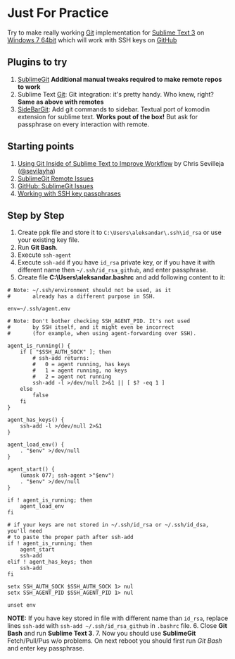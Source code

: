 # Just For Practice

Try to make really working [Git](http://git-scm.com/) implementation for [Sublime Text 3](http://www.sublimetext.com/3) on [Windows 7 64bit](http://windows.microsoft.com/en-us/windows/windows-help#windows=windows-7) which will work with SSH keys on [GitHub](https://github.com)

## Plugins to try

1. 	[SublimeGit](https://sublimegit.net/) **Additional manual tweaks required to make remote repos to work**
2. 	Sublime Text [Git](https://github.com/kemayo/sublime-text-git): Git integration: it's pretty handy. Who knew, right? **Same as above with remotes**
3. 	[SideBarGit](https://github.com/titoBouzout/SideBarGit): Add git commands to sidebar. Textual port of komodin extension for sublime text. **Works pout of the box!** But ask for passphrase on every interaction with remote.

## Starting points

1. 	[Using Git Inside of Sublime Text to Improve Workflow](https://scotch.io/tutorials/using-git-inside-of-sublime-text-to-improve-workflow) by Chris Sevilleja ([@sevilayha](https://twitter.com/sevilayha))
2. 	[SublimeGit Remote Issues](https://docs.sublimegit.net/troubleshooting.html#remote-issues)
3. 	[GitHub: SublimeGit Issues](https://github.com/SublimeGit/SublimeGit/issues/3)
4. 	[Working with SSH key passphrases](https://help.github.com/articles/working-with-ssh-key-passphrases/)

## Step by Step

1. 	Create ppk file and store it to `C:\Users\aleksandar\.ssh\id_rsa` or use your existing key file.
2. 	Run **Git Bash**.
3. 	Execute `ssh-agent`
4. 	Execute `ssh-add` if you have `id_rsa` private key, or if you have it with different name then `~/.ssh/id_rsa_github`, and enter passphrase.
5. 	Create file **C:\Users\aleksandar\.bashrc** and add following content to it:
```
# Note: ~/.ssh/environment should not be used, as it
#       already has a different purpose in SSH.

env=~/.ssh/agent.env

# Note: Don't bother checking SSH_AGENT_PID. It's not used
#       by SSH itself, and it might even be incorrect
#       (for example, when using agent-forwarding over SSH).

agent_is_running() {
    if [ "$SSH_AUTH_SOCK" ]; then
        # ssh-add returns:
        #   0 = agent running, has keys
        #   1 = agent running, no keys
        #   2 = agent not running
        ssh-add -l >/dev/null 2>&1 || [ $? -eq 1 ]
    else
        false
    fi
}

agent_has_keys() {
    ssh-add -l >/dev/null 2>&1
}

agent_load_env() {
    . "$env" >/dev/null
}

agent_start() {
    (umask 077; ssh-agent >"$env")
    . "$env" >/dev/null
}

if ! agent_is_running; then
    agent_load_env
fi

# if your keys are not stored in ~/.ssh/id_rsa or ~/.ssh/id_dsa, you'll need
# to paste the proper path after ssh-add
if ! agent_is_running; then
    agent_start
    ssh-add
elif ! agent_has_keys; then
    ssh-add
fi

setx SSH_AUTH_SOCK $SSH_AUTH_SOCK 1> nul
setx SSH_AGENT_PID $SSH_AGENT_PID 1> nul

unset env
```
**NOTE:** If you have key stored in file with different name than `id_rsa`, replace lines `ssh-add` with `ssh-add ~/.ssh/id_rsa_github` in `.bashrc` file.
6. Close **Git Bash** and run **Sublime Text 3**.
7. Now you should use **SublimeGit** Fetch/Pull/Pus w/o problems. On next reboot you should first run *Git Bash* and enter key passphrase.